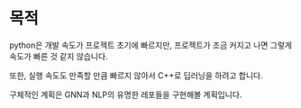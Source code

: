 # 목적

python은 개발 속도가 프로젝트 초기에 빠르지만, 프로젝트가 조금 커지고 나면 그렇게 속도가 빠른 것 같지 않습니다.

또한, 실행 속도도 만족할 만큼 빠르지 않아서 C++로 딥러닝을 하려고 합니다.

구체적인 계획은 GNN과 NLP의 유명한 레포들을 구현해볼 계획입니다.